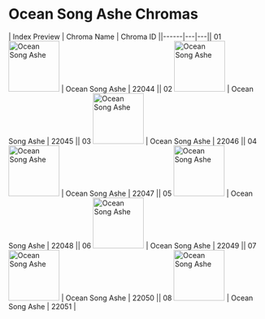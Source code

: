 # Ocean Song Ashe Chromas

| Index  Preview | Chroma Name | Chroma ID ||------|---|---|| 01  <img src='https://raw.communitydragon.org/latest/plugins/rcp-be-lol-game-data/global/default/v1/champion-chroma-images/22/22044.png' alt='Ocean Song Ashe' width='100'> | Ocean Song Ashe | 22044 || 02  <img src='https://raw.communitydragon.org/latest/plugins/rcp-be-lol-game-data/global/default/v1/champion-chroma-images/22/22045.png' alt='Ocean Song Ashe' width='100'> | Ocean Song Ashe | 22045 || 03  <img src='https://raw.communitydragon.org/latest/plugins/rcp-be-lol-game-data/global/default/v1/champion-chroma-images/22/22046.png' alt='Ocean Song Ashe' width='100'> | Ocean Song Ashe | 22046 || 04  <img src='https://raw.communitydragon.org/latest/plugins/rcp-be-lol-game-data/global/default/v1/champion-chroma-images/22/22047.png' alt='Ocean Song Ashe' width='100'> | Ocean Song Ashe | 22047 || 05  <img src='https://raw.communitydragon.org/latest/plugins/rcp-be-lol-game-data/global/default/v1/champion-chroma-images/22/22048.png' alt='Ocean Song Ashe' width='100'> | Ocean Song Ashe | 22048 || 06  <img src='https://raw.communitydragon.org/latest/plugins/rcp-be-lol-game-data/global/default/v1/champion-chroma-images/22/22049.png' alt='Ocean Song Ashe' width='100'> | Ocean Song Ashe | 22049 || 07  <img src='https://raw.communitydragon.org/latest/plugins/rcp-be-lol-game-data/global/default/v1/champion-chroma-images/22/22050.png' alt='Ocean Song Ashe' width='100'> | Ocean Song Ashe | 22050 || 08  <img src='https://raw.communitydragon.org/latest/plugins/rcp-be-lol-game-data/global/default/v1/champion-chroma-images/22/22051.png' alt='Ocean Song Ashe' width='100'> | Ocean Song Ashe | 22051 |